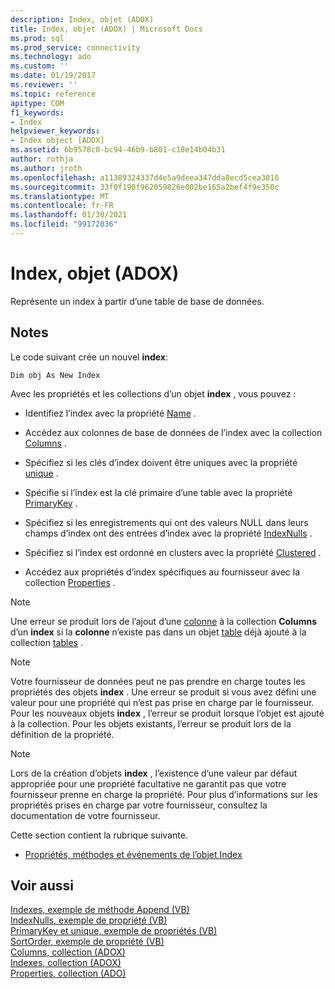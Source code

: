 ```yaml
---
description: Index, objet (ADOX)
title: Index, objet (ADOX) | Microsoft Docs
ms.prod: sql
ms.prod_service: connectivity
ms.technology: ado
ms.custom: ''
ms.date: 01/19/2017
ms.reviewer: ''
ms.topic: reference
apitype: COM
f1_keywords:
- Index
helpviewer_keywords:
- Index object [ADOX]
ms.assetid: 6b9578c0-bc94-46b9-b801-c18e14b04b31
author: rothja
ms.author: jroth
ms.openlocfilehash: a11389324337d4e5a9deea347dda8ecd5cea3016
ms.sourcegitcommit: 33f0f190f962059826e002be165a2bef4f9e350c
ms.translationtype: MT
ms.contentlocale: fr-FR
ms.lasthandoff: 01/30/2021
ms.locfileid: "99172036"
---
```

# <a name="index-object-adox"></a>Index, objet (ADOX)
Représente un index à partir d’une table de base de données.  
  
## <a name="remarks"></a>Notes  
 Le code suivant crée un nouvel **index**:  
  
```  
Dim obj As New Index  
```  
  
 Avec les propriétés et les collections d’un objet **index** , vous pouvez :  
  
-   Identifiez l’index avec la propriété [Name](./name-property-adox.md) .  
  
-   Accédez aux colonnes de base de données de l’index avec la collection [Columns](./columns-collection-adox.md) .  
  
-   Spécifiez si les clés d’index doivent être uniques avec la propriété [unique](./unique-property-adox.md) .  
  
-   Spécifie si l’index est la clé primaire d’une table avec la propriété [PrimaryKey](./primarykey-property-adox.md) .  
  
-   Spécifiez si les enregistrements qui ont des valeurs NULL dans leurs champs d’index ont des entrées d’index avec la propriété [IndexNulls](./indexnulls-property-adox.md) .  
  
-   Spécifiez si l’index est ordonné en clusters avec la propriété [Clustered](./clustered-property-adox.md) .  
  
-   Accédez aux propriétés d’index spécifiques au fournisseur avec la collection [Properties](../ado-api/properties-collection-ado.md) .  
  
> [!NOTE]
>  Une erreur se produit lors de l’ajout d’une [colonne](./column-object-adox.md) à la collection **Columns** d’un **index** si la **colonne** n’existe pas dans un objet [table](./table-object-adox.md) déjà ajouté à la collection [tables](./tables-collection-adox.md) .  
  
> [!NOTE]
>  Votre fournisseur de données peut ne pas prendre en charge toutes les propriétés des objets **index** . Une erreur se produit si vous avez défini une valeur pour une propriété qui n’est pas prise en charge par le fournisseur. Pour les nouveaux objets **index** , l’erreur se produit lorsque l’objet est ajouté à la collection. Pour les objets existants, l’erreur se produit lors de la définition de la propriété.  
  
> [!NOTE]
>  Lors de la création d’objets **index** , l’existence d’une valeur par défaut appropriée pour une propriété facultative ne garantit pas que votre fournisseur prenne en charge la propriété. Pour plus d’informations sur les propriétés prises en charge par votre fournisseur, consultez la documentation de votre fournisseur.  
  
 Cette section contient la rubrique suivante.  
  
-   [Propriétés, méthodes et événements de l’objet Index](./index-object-properties-methods-and-events.md)  
  
## <a name="see-also"></a>Voir aussi  
 [Indexes, exemple de méthode Append (VB)](./indexes-append-method-example-vb.md)   
 [IndexNulls, exemple de propriété (VB)](./indexnulls-property-example-vb.md)   
 [PrimaryKey et unique, exemple de propriétés (VB)](./primarykey-and-unique-properties-example-vb.md)   
 [SortOrder, exemple de propriété (VB)](./sortorder-property-example-vb.md)   
 [Columns, collection (ADOX)](./columns-collection-adox.md)   
 [Indexes, collection (ADOX)](./indexes-collection-adox.md)   
 [Properties, collection (ADO)](../ado-api/properties-collection-ado.md)